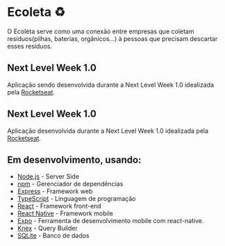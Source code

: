 # Ecoleta ♻️

O Ecoleta serve como uma conexão entre empresas que coletam resíduos(pilhas, baterias, orgânicos...) à pessoas que precisam 
descartar esses resíduos.

## Next Level Week 1.0

Aplicação sendo desenvolvida durante a Next Level Week 1.0 idealizada pela [Rocketseat](https://rocketseat.com.br/).

## Next Level Week 1.0

Aplicação desenvolvida durante a Next Level Week 1.0 idealizada pela [Rocketseat](https://rocketseat.com.br/).

## Em desenvolvimento, usando:
* [Node.js](https://nodejs.org/) - Server Side
* [npm](https://www.npmjs.com/) - Gerenciador de dependências
* [Express](https://expressjs.com/) - Framework web
* [TypeScript](https://www.typescriptlang.org/) - Linguagem de programação
* [React](https://reactjs.org/) - Framework front-end
* [React Native](https://reactnative.dev/) - Framework mobile
* [Expo](https://expo.io/) - Ferramenta de desenvolvimento mobile com react-native.
* [Knex](http://knexjs.org/) - Query Builder
* [SQLite](https://www.sqlite.org/index.html) - Banco de dados
